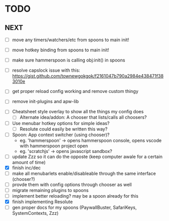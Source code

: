 # TODO

## NEXT

* [ ] move any timers/watchers/etc from spoons to main init!
* [ ] move hotkey binding from spoons to main init!
* [ ] make sure hammerspoon is calling obj:init() in spoons
* [ ] resolve capslock issue with this: https://gist.github.com/townewgokgok/f2161047b790a2984e438471f383010e
* [ ] get proper reload config working and remove custom thingy
* [ ] remove init-plugins and apw-lib


- [ ] Cheatsheet style overlay to show all the things my config does
    - [ ] Alternate idea/addon: A chooser that lists/calls all choosers?
- [ ] Use menubar hotkey options for simple ideas?
    - [ ] Resolute could easily be written this way?
- [ ] Spoon: App context switcher (using chooser)?
    - eg. 'hammerspoon' -> opens hammerspoon console, opens vscode with hammerspoon project open
    - eg. 'scratchjs' -> opens javascript sandbox?
- [ ] update Zzz so it can do the opposte (keep computer awale for a certain amount of time)
- [x] finish inc/dec
- [ ] make all menubarlets enable/disableable through the same interface (chooser?)
- [ ] provde them with config options through chooser as well
- [ ] migrate remaining plugins to spoons
- [ ] implement better reloading? may be a spoon already for this
- [x] finish implementing Resolute
- [ ] gen proper docs for my spoons (PaywallBuster, SafariKeys, SystemContexts, Zzz)